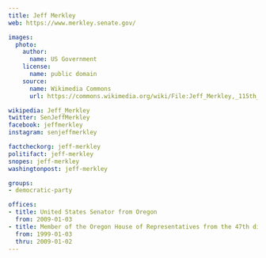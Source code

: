 ```yaml
---
title: Jeff Merkley
web: https://www.merkley.senate.gov/

images:
  photo:
    author:
      name: US Government
    license:
      name: public domain
    source:
      name: Wikimedia Commons
      url: https://commons.wikimedia.org/wiki/File:Jeff_Merkley,_115th_official_photo.jpg

wikipedia: Jeff_Merkley
twitter: SenJeffMerkley
facebook: jeffmerkley
instagram: senjeffmerkley

factcheckorg: jeff-merkley
politifact: jeff-merkley
snopes: jeff-merkley
washingtonpost: jeff-merkley

groups:
- democratic-party

offices:
- title: United States Senator from Oregon
  from: 2009-01-03
- title: Member of the Oregon House of Representatives from the 47th district
  from: 1999-01-03
  thru: 2009-01-02
---
```

